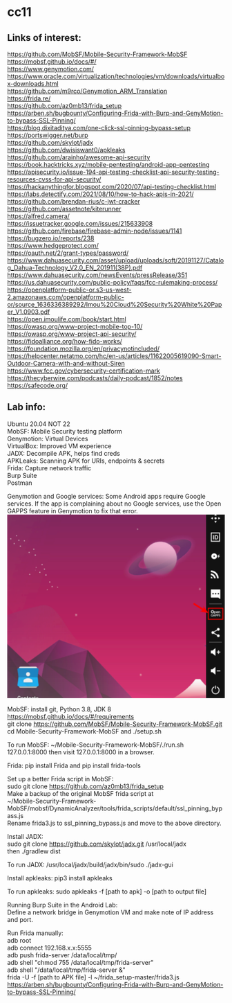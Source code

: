 # cc11  
  
## Links of interest:  
  
https://github.com/MobSF/Mobile-Security-Framework-MobSF  
https://mobsf.github.io/docs/#/  
https://www.genymotion.com/  
https://www.oracle.com/virtualization/technologies/vm/downloads/virtualbox-downloads.html  
https://github.com/m9rco/Genymotion_ARM_Translation  
https://frida.re/  
https://github.com/az0mb13/frida_setup  
https://arben.sh/bugbounty/Configuring-Frida-with-Burp-and-GenyMotion-to-bypass-SSL-Pinning/  
https://blog.dixitaditya.com/one-click-ssl-pinning-bypass-setup  
https://portswigger.net/burp  
https://github.com/skylot/jadx  
https://github.com/dwisiswant0/apkleaks  
https://github.com/arainho/awesome-api-security  
https://book.hacktricks.xyz/mobile-pentesting/android-app-pentesting  
https://apisecurity.io/issue-194-api-testing-checklist-api-security-testing-resources-cvss-for-api-security/  
https://hackanythingfor.blogspot.com/2020/07/api-testing-checklist.html  
https://labs.detectify.com/2021/08/10/how-to-hack-apis-in-2021/  
https://github.com/brendan-rius/c-jwt-cracker  
https://github.com/assetnote/kiterunner  
https://alfred.camera/  
https://issuetracker.google.com/issues/215633908  
https://github.com/firebase/firebase-admin-node/issues/1141  
https://bugzero.io/reports/238  
https://www.hedgeprotect.com/  
https://oauth.net/2/grant-types/password/  
https://www.dahuasecurity.com/asset/upload/uploads/soft/20191127/Catalog_Dahua-Technology_V2.0_EN_201911(38P).pdf  
https://www.dahuasecurity.com/newsEvents/pressRelease/351  
https://us.dahuasecurity.com/public-policy/faqs/fcc-rulemaking-process/  
https://openplatform-public-or.s3-us-west-2.amazonaws.com/openplatform-public-or/source_1636336389292/Imou%20Cloud%20Security%20White%20Paper_V1.0903.pdf  
https://open.imoulife.com/book/start.html  
https://owasp.org/www-project-mobile-top-10/  
https://owasp.org/www-project-api-security/  
https://fidoalliance.org/how-fido-works/  
https://foundation.mozilla.org/en/privacynotincluded/  
https://helpcenter.netatmo.com/hc/en-us/articles/11622005619090-Smart-Outdoor-Camera-with-and-without-Siren  
https://www.fcc.gov/cybersecurity-certification-mark  
https://thecyberwire.com/podcasts/daily-podcast/1852/notes  
https://safecode.org/  
  
  
## Lab info:  
  
Ubuntu 20.04  NOT 22  
MobSF: Mobile Security testing platform  
Genymotion: Virtual Devices  
VirtualBox: Improved VM experience  
JADX: Decompile APK, helps find creds  
APKLeaks: Scanning APK for URIs, endpoints & secrets  
Frida: Capture network traffic  
Burp Suite  
Postman  
  
Genymotion and Google services: Some Android apps require Google services. If the app is complaining about no Google services, use the Open GAPPS feature in Genymotion to fix that error.  
![GAPPS](gapps.png)  
  
MobSF: install git, Python 3.8, JDK 8   https://mobsf.github.io/docs/#/requirements  
git clone https://github.com/MobSF/Mobile-Security-Framework-MobSF.git  
cd Mobile-Security-Framework-MobSF    and   ./setup.sh  
  
To run MobSF: ~/Mobile-Security-Framework-MobSF/./run.sh 127.0.0.1:8000  then visit 127.0.0.1:8000 in a browser.  
  
Frida: pip install Frida   and   pip install frida-tools  
  
Set up a better Frida script in MobSF:  
sudo git clone https://github.com/az0mb13/frida_setup  
Make a backup of the original MobSF frida script at  
~/Mobile-Security-Framework-MobSF/mobsf/DynamicAnalyzer/tools/frida_scripts/default/ssl_pinning_bypass.js  
Rename frida3.js to ssl_pinning_bypass.js and move to the above directory.  
  
Install JADX:  
sudo git clone https://github.com/skylot/jadx.git /usr/local/jadx   
then   ./gradlew dist  
  
To run JADX: /usr/local/jadx/build/jadx/bin/sudo ./jadx-gui  
  
Install apkleaks: pip3 install apkleaks  
  
To run apkleaks: sudo apkleaks -f [path to apk] -o [path to output file]  
  
Running Burp Suite in the Android Lab:  
Define a network bridge in Genymotion VM and make note of IP address and port.  

Run Frida manually:  
adb root  
adb connect 192.168.x.x:5555  
adb push frida-server /data/local/tmp/  
adb shell "chmod 755 /data/local/tmp/frida-server"  
adb shell "/data/local/tmp/frida-server &"  
frida -U -f [path to APK file] -l ~/frida_setup-master/frida3.js  
https://arben.sh/bugbounty/Configuring-Frida-with-Burp-and-GenyMotion-to-bypass-SSL-Pinning/  
  
